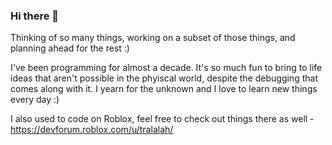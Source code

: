 ### Hi there 👋

Thinking of so many things, working on a subset of those things, and planning ahead for the rest :)

I've been programming for almost a decade. It's so much fun to bring to life ideas that aren't possible in the phyiscal world, despite the debugging that comes along with it. I yearn for the unknown and I love to learn new things every day :)

I also used to code on Roblox, feel free to check out things there as well - https://devforum.roblox.com/u/tralalah/

<!--
**fairuzguy/fairuzguy** is a ✨ _special_ ✨ repository because its `README.md` (this file) appears on your GitHub profile.

Here are some ideas to get you started:

- 🔭 I’m currently working on ...
- 🌱 I’m currently learning ...
- 👯 I’m looking to collaborate on ...
- 🤔 I’m looking for help with ...
- 💬 Ask me about ...
- 📫 How to reach me: ...
- 😄 Pronouns: ...
- ⚡ Fun fact: ...
-->
